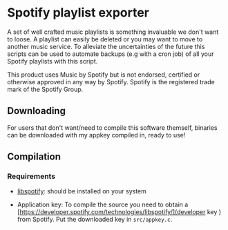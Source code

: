 # Spotify playlist exporter

A set of well crafted music playlists is something invaluable we don't want to loose. A playlist can easily be deleted or you may want to move to another music service. To alleviate the uncertainties of the future this scripts can be used to automate backups (e.g with a cron job) of all your Spotify playlists with this script.


This product uses Music by Spotify but is not endorsed, certified or otherwise approved in any way by Spotify. Spotify is the registered trade mark of the Spotify Group.

## Downloading
For users that don't want/need to compile this software themself, binaries can be downloaded with my appkey compiled in, ready to use!

## Compilation

### Requirements

* [libspotify](https://developer.spotify.com/technologies/libspotify/): should be installed on your system

* Application key: To compile the source you need to obtain a [https://developer.spotify.com/technologies/libspotify/](developer key ) from Spotify. Put the downloaded key in `src/appkey.c`.

